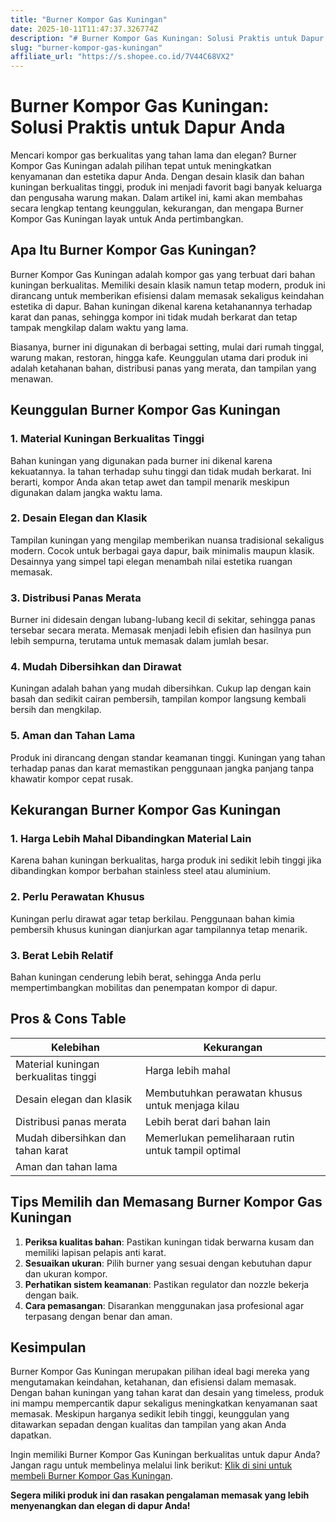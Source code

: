 ```yaml
---
title: "Burner Kompor Gas Kuningan"
date: 2025-10-11T11:47:37.326774Z
description: "# Burner Kompor Gas Kuningan: Solusi Praktis untuk Dapur Anda..."
slug: "burner-kompor-gas-kuningan"
affiliate_url: "https://s.shopee.co.id/7V44C68VX2"
---
```

# Burner Kompor Gas Kuningan: Solusi Praktis untuk Dapur Anda

Mencari kompor gas berkualitas yang tahan lama dan elegan? Burner Kompor Gas Kuningan adalah pilihan tepat untuk meningkatkan kenyamanan dan estetika dapur Anda. Dengan desain klasik dan bahan kuningan berkualitas tinggi, produk ini menjadi favorit bagi banyak keluarga dan pengusaha warung makan. Dalam artikel ini, kami akan membahas secara lengkap tentang keunggulan, kekurangan, dan mengapa Burner Kompor Gas Kuningan layak untuk Anda pertimbangkan.

## Apa Itu Burner Kompor Gas Kuningan?

Burner Kompor Gas Kuningan adalah kompor gas yang terbuat dari bahan kuningan berkualitas. Memiliki desain klasik namun tetap modern, produk ini dirancang untuk memberikan efisiensi dalam memasak sekaligus keindahan estetika di dapur. Bahan kuningan dikenal karena ketahanannya terhadap karat dan panas, sehingga kompor ini tidak mudah berkarat dan tetap tampak mengkilap dalam waktu yang lama.

Biasanya, burner ini digunakan di berbagai setting, mulai dari rumah tinggal, warung makan, restoran, hingga kafe. Keunggulan utama dari produk ini adalah ketahanan bahan, distribusi panas yang merata, dan tampilan yang menawan.

## Keunggulan Burner Kompor Gas Kuningan

### 1. Material Kuningan Berkualitas Tinggi

Bahan kuningan yang digunakan pada burner ini dikenal karena kekuatannya. Ia tahan terhadap suhu tinggi dan tidak mudah berkarat. Ini berarti, kompor Anda akan tetap awet dan tampil menarik meskipun digunakan dalam jangka waktu lama.

### 2. Desain Elegan dan Klasik

Tampilan kuningan yang mengilap memberikan nuansa tradisional sekaligus modern. Cocok untuk berbagai gaya dapur, baik minimalis maupun klasik. Desainnya yang simpel tapi elegan menambah nilai estetika ruangan memasak.

### 3. Distribusi Panas Merata

Burner ini didesain dengan lubang-lubang kecil di sekitar, sehingga panas tersebar secara merata. Memasak menjadi lebih efisien dan hasilnya pun lebih sempurna, terutama untuk memasak dalam jumlah besar.

### 4. Mudah Dibersihkan dan Dirawat

Kuningan adalah bahan yang mudah dibersihkan. Cukup lap dengan kain basah dan sedikit cairan pembersih, tampilan kompor langsung kembali bersih dan mengkilap.

### 5. Aman dan Tahan Lama

Produk ini dirancang dengan standar keamanan tinggi. Kuningan yang tahan terhadap panas dan karat memastikan penggunaan jangka panjang tanpa khawatir kompor cepat rusak.

## Kekurangan Burner Kompor Gas Kuningan

### 1. Harga Lebih Mahal Dibandingkan Material Lain

Karena bahan kuningan berkualitas, harga produk ini sedikit lebih tinggi jika dibandingkan kompor berbahan stainless steel atau aluminium.

### 2. Perlu Perawatan Khusus

Kuningan perlu dirawat agar tetap berkilau. Penggunaan bahan kimia pembersih khusus kuningan dianjurkan agar tampilannya tetap menarik.

### 3. Berat Lebih Relatif

Bahan kuningan cenderung lebih berat, sehingga Anda perlu mempertimbangkan mobilitas dan penempatan kompor di dapur.

## Pros & Cons Table

| Kelebihan                                        | Kekurangan                                              |
|--------------------------------------------------|---------------------------------------------------------|
| Material kuningan berkualitas tinggi             | Harga lebih mahal                                    |
| Desain elegan dan klasik                        | Membutuhkan perawatan khusus untuk menjaga kilau   |
| Distribusi panas merata                        | Lebih berat dari bahan lain                         |
| Mudah dibersihkan dan tahan karat               | Memerlukan pemeliharaan rutin untuk tampil optimal  |
| Aman dan tahan lama                            |                                                         |

## Tips Memilih dan Memasang Burner Kompor Gas Kuningan

1. **Periksa kualitas bahan**: Pastikan kuningan tidak berwarna kusam dan memiliki lapisan pelapis anti karat.
2. **Sesuaikan ukuran**: Pilih burner yang sesuai dengan kebutuhan dapur dan ukuran kompor.
3. **Perhatikan sistem keamanan**: Pastikan regulator dan nozzle bekerja dengan baik.
4. **Cara pemasangan**: Disarankan menggunakan jasa profesional agar terpasang dengan benar dan aman.

## Kesimpulan

Burner Kompor Gas Kuningan merupakan pilihan ideal bagi mereka yang mengutamakan keindahan, ketahanan, dan efisiensi dalam memasak. Dengan bahan kuningan yang tahan karat dan desain yang timeless, produk ini mampu mempercantik dapur sekaligus meningkatkan kenyamanan saat memasak. Meskipun harganya sedikit lebih tinggi, keunggulan yang ditawarkan sepadan dengan kualitas dan tampilan yang akan Anda dapatkan.

Ingin memiliki Burner Kompor Gas Kuningan berkualitas untuk dapur Anda? Jangan ragu untuk membelinya melalui link berikut: [Klik di sini untuk membeli Burner Kompor Gas Kuningan](https://s.shopee.co.id/7V44C68VX2).

**Segera miliki produk ini dan rasakan pengalaman memasak yang lebih menyenangkan dan elegan di dapur Anda!**